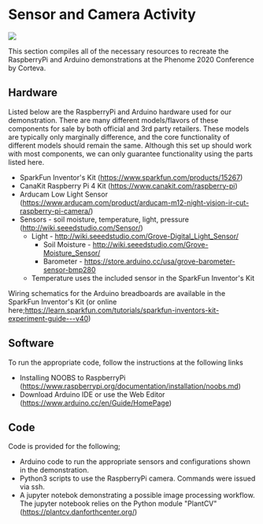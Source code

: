 
# Sensor and Camera Activity

![](./images/All_Sensors.jpg)

This section compiles all of the necessary resources to recreate the RaspberryPi and Arduino 
demonstrations at the Phenome 2020 Conference by Corteva.

## Hardware
Listed below are the RaspberryPi and Arduino hardware used for our demonstration. There are many different models/flavors of these components 
for sale by both official and 3rd party retailers. These models are typically only marginally difference, and the core functionality of different models 
should remain the same. Although this set up should work with most components, we can only guarantee functionality using
the parts listed here.

* SparkFun Inventor's Kit  (https://www.sparkfun.com/products/15267)
* CanaKit Raspberry Pi 4 Kit (https://www.canakit.com/raspberry-pi)
* Arducam Low Light Sensor (https://www.arducam.com/product/arducam-m12-night-vision-ir-cut-raspberry-pi-camera/)
* Sensors  - soil moisture, temperature, light, pressure  (http://wiki.seeedstudio.com/Sensor/)
  * Light - http://wiki.seeedstudio.com/Grove-Digital_Light_Sensor/
	* Soil Moisture - http://wiki.seeedstudio.com/Grove-Moisture_Sensor/
	* Barometer - https://store.arduino.cc/usa/grove-barometer-sensor-bmp280
  * Temperature uses the included sensor in the SparkFun Inventor's Kit

Wiring schematics for the Arduino breadboards are available in the SparkFun Inventor's Kit 
(or online here;https://learn.sparkfun.com/tutorials/sparkfun-inventors-kit-experiment-guide---v40)

## Software
To run the appropriate code, follow the instructions at the following links
* Installing NOOBS to RaspberryPi (https://www.raspberrypi.org/documentation/installation/noobs.md)
* Download Arduino IDE or use the Web Editor (https://www.arduino.cc/en/Guide/HomePage)

## Code
Code is provided for the following;
+ Arduino code to run the appropriate sensors and configurations shown in the demonstration.
+ Python3 scripts to use the RaspberryPi camera. Commands were issued via ssh.
+ A jupyter notebok demonstrating a possible image processing workflow. The jupyter notebook relies on the Python module "PlantCV" (https://plantcv.danforthcenter.org/)

 

